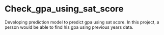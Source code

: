 # Check_gpa_using_sat_score
Developing prediction model to predict gpa using sat score.
In this project, a person would be able to find his gpa using previous years data.
